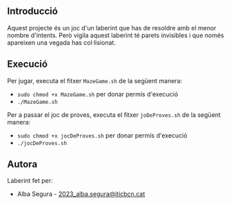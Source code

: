 ## Introducció
Aquest projecte és un joc d'un laberint que has de resoldre amb el menor nombre d'intents. Però vigila aquest laberint té parets invisibles i que només apareixen una vegada has col·lisionat.
## Execució
Per jugar, executa el fitxer `MazeGame.sh` de la següent manera:    
  - `sudo chmod +x MazeGame.sh`  per donar permís d'execució
  - `./MazeGame.sh` 

Per a passar el joc de proves, executa el fitxer `joDeProves.sh` de la següent manera:    
  - `sudo chmod +x jocDeProves.sh`  per donar permís d'execució
  - `./jocDeProves.sh`  



## Autora
Laberint fet per:
  - Alba Segura - 2023_alba.segura@iticbcn.cat
